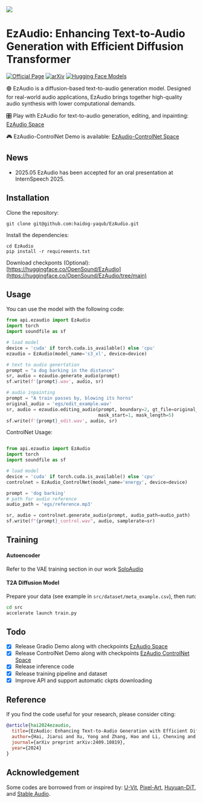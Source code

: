 <img src="arts/ezaudio.png">

# EzAudio: Enhancing Text-to-Audio Generation with Efficient Diffusion Transformer
[![Official Page](https://img.shields.io/badge/Official%20Page-EzAudio-blue?logo=Github&style=flat-square)](https://haidog-yaqub.github.io/EzAudio-Page/)
[![arXiv](https://img.shields.io/badge/arXiv-2409.10819-brightgreen.svg?style=flat-square)](https://arxiv.org/abs/2409.10819)
[![Hugging Face Models](https://img.shields.io/badge/%F0%9F%A4%97%20Hugging%20Face-Models-blue)](https://huggingface.co/spaces/OpenSound/EzAudio)

🟣 EzAudio is a diffusion-based text-to-audio generation model. Designed for real-world audio applications, EzAudio brings together high-quality audio synthesis with lower computational demands.

🎛 Play with EzAudio for text-to-audio generation, editing, and inpainting: [EzAudio Space](https://huggingface.co/spaces/OpenSound/EzAudio)

🎮 EzAudio-ControlNet Demo is available: [EzAudio-ControlNet Space](https://huggingface.co/spaces/OpenSound/EzAudio-ControlNet)

<!-- We want to thank Hugging Face Space and Gradio for providing incredible demo platform. -->

## News
<!-- - [SynSonic](https://github.com/JHU-LCAP/SynSonic ), leveraging EzAudio and ControlNet for sound event detection (SED) data augmentation, was accepted to WASPAA 2025. -->

-  2025.05 EzAudio has been accepted for an oral presentation at InternSpeech 2025.

## Installation

Clone the repository:
```
git clone git@github.com:haidog-yaqub/EzAudio.git
```
Install the dependencies:
```
cd EzAudio
pip install -r requirements.txt
```

Download checkponts (Optional):
[https://huggingface.co/OpenSound/EzAudio](https://huggingface.co/OpenSound/EzAudio/tree/main)

## Usage

You can use the model with the following code:

```python
from api.ezaudio import EzAudio
import torch
import soundfile as sf

# load model
device = 'cuda' if torch.cuda.is_available() else 'cpu'
ezaudio = EzAudio(model_name='s3_xl', device=device)

# text to audio genertation
prompt = "a dog barking in the distance"
sr, audio = ezaudio.generate_audio(prompt)
sf.write(f'{prompt}.wav', audio, sr)

# audio inpainting
prompt = "A train passes by, blowing its horns"
original_audio = 'egs/edit_example.wav'
sr, audio = ezaudio.editing_audio(prompt, boundary=2, gt_file=original_audio,
                                  mask_start=1, mask_length=5)
sf.write(f'{prompt}_edit.wav', audio, sr)
```

ControlNet Usage:

```python

from api.ezaudio import EzAudio
import torch
import soundfile as sf

# load model
device = 'cuda' if torch.cuda.is_available() else 'cpu'
controlnet = EzAudio_ControlNet(model_name='energy', device=device)

prompt = 'dog barking'
# path for audio reference
audio_path = 'egs/reference.mp3'

sr, audio = controlnet.generate_audio(prompt, audio_path=audio_path)
sf.write(f"{prompt}_control.wav", audio, samplerate=sr)
```

## Training

#### Autoencoder
Refer to the VAE training section in our work [SoloAudio](https://github.com/WangHelin1997/SoloAudio)

#### T2A Diffusion Model
Prepare your data (see example in `src/dataset/meta_example.csv`), then run:

```bash
cd src
accelerate launch train.py
```

## Todo
- [x] Release Gradio Demo along with checkpoints [EzAudio Space](https://huggingface.co/spaces/OpenSound/EzAudio)
- [x] Release ControlNet Demo along with checkpoints [EzAudio ControlNet Space](https://huggingface.co/spaces/OpenSound/EzAudio-ControlNet)
- [x] Release inference code
- [x] Release training pipeline and dataset
- [x] Improve API and support automatic ckpts downloading 

## Reference

If you find the code useful for your research, please consider citing:

```bibtex
@article{hai2024ezaudio,
  title={EzAudio: Enhancing Text-to-Audio Generation with Efficient Diffusion Transformer},
  author={Hai, Jiarui and Xu, Yong and Zhang, Hao and Li, Chenxing and Wang, Helin and Elhilali, Mounya and Yu, Dong},
  journal={arXiv preprint arXiv:2409.10819},
  year={2024}
}
```

## Acknowledgement
Some codes are borrowed from or inspired by: [U-Vit](https://github.com/baofff/U-ViT), [Pixel-Art](https://github.com/PixArt-alpha/PixArt-alpha), [Huyuan-DiT](https://github.com/Tencent/HunyuanDiT), and [Stable Audio](https://github.com/Stability-AI/stable-audio-tools).

